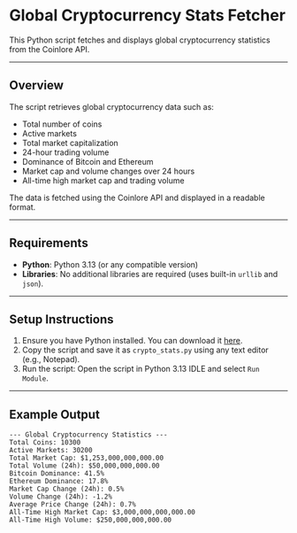 # Global Cryptocurrency Stats Fetcher

This Python script fetches and displays global cryptocurrency statistics from the Coinlore API.

---

## Overview

The script retrieves global cryptocurrency data such as:
- Total number of coins
- Active markets
- Total market capitalization
- 24-hour trading volume
- Dominance of Bitcoin and Ethereum
- Market cap and volume changes over 24 hours
- All-time high market cap and trading volume

The data is fetched using the Coinlore API and displayed in a readable format.

---

## Requirements

- **Python**: Python 3.13 (or any compatible version)
- **Libraries**: No additional libraries are required (uses built-in `urllib` and `json`).

---

## Setup Instructions

1. Ensure you have Python installed. You can download it [here](https://www.python.org/).
2. Copy the script and save it as `crypto_stats.py` using any text editor (e.g., Notepad).
3. Run the script: Open the script in Python 3.13 IDLE and select `Run Module`.


---

## Example Output

```plaintext
--- Global Cryptocurrency Statistics ---
Total Coins: 10300
Active Markets: 30200
Total Market Cap: $1,253,000,000,000.00
Total Volume (24h): $50,000,000,000.00
Bitcoin Dominance: 41.5%
Ethereum Dominance: 17.8%
Market Cap Change (24h): 0.5%
Volume Change (24h): -1.2%
Average Price Change (24h): 0.7%
All-Time High Market Cap: $3,000,000,000,000.00
All-Time High Volume: $250,000,000,000.00
